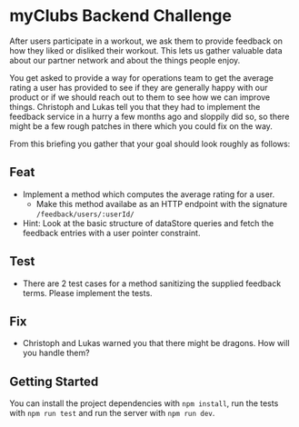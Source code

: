 # myClubs Backend Challenge

After users participate in a workout, we ask them to provide feedback on how they liked or disliked their workout. This lets us gather valuable data about our partner network and about the things people enjoy.

You get asked to provide a way for operations team to get the average rating a user has provided to see if they are generally happy with our product or if we should reach out to them to see how we can improve things. Christoph and Lukas tell you that they had to implement the feedback service in a hurry a few months ago and sloppily did so, so there might be a few rough patches in there which you could fix on the way.

From this briefing you gather that your goal should look roughly as follows:

## Feat

* Implement a method which computes the average rating for a user.
  * Make this method availabe as an HTTP endpoint with the signature `/feedback/users/:userId/`
* Hint: Look at the basic structure of dataStore queries and fetch the feedback entries with a user pointer constraint.

## Test

* There are 2 test cases for a method sanitizing the supplied feedback terms. Please implement the tests.

## Fix

* Christoph and Lukas warned you that there might be dragons. How will you handle them?

## Getting Started

You can install the project dependencies with `npm install`, run the tests with `npm run test` and run the server with `npm run dev`.